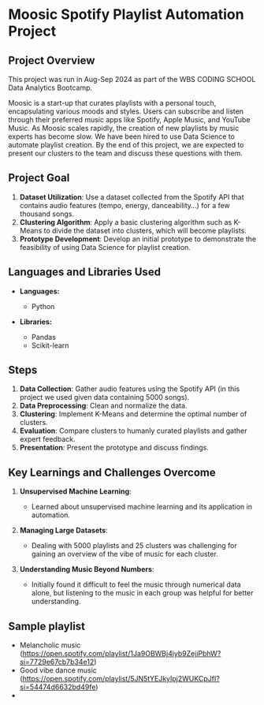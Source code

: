 # Moosic Spotify Playlist Automation Project

## Project Overview
This project was run in Aug-Sep 2024 as part of the WBS CODING SCHOOL Data Analytics Bootcamp.

Moosic is a start-up that curates playlists with a personal touch, encapsulating various moods and styles. 
Users can subscribe and listen through their preferred music apps like Spotify, Apple Music, and YouTube Music.
As Moosic scales rapidly, the creation of new playlists by music experts has become slow. We have been hired to use Data Science to automate playlist creation.
By the end of this project, we are expected to present our clusters to the team and discuss these questions with them.


## Project Goal
1. **Dataset Utilization**: Use a dataset collected from the Spotify API that contains audio features (tempo, energy, danceability…) for a few thousand songs.
2. **Clustering Algorithm**: Apply a basic clustering algorithm such as K-Means to divide the dataset into clusters, which will become playlists.
3. **Prototype Development**: Develop an initial prototype to demonstrate the feasibility of using Data Science for playlist creation.


## Languages and Libraries Used
- **Languages:**
  - Python

- **Libraries:**
  - Pandas
  - Scikit-learn
 
## Steps
1. **Data Collection**: Gather audio features using the Spotify API (in this project we used given data containing 5000 songs).
2. **Data Preprocessing**: Clean and normalize the data.
3. **Clustering**: Implement K-Means and determine the optimal number of clusters.
4. **Evaluation**: Compare clusters to humanly curated playlists and gather expert feedback.
5. **Presentation**: Present the prototype and discuss findings.

## Key Learnings and Challenges Overcome
1. **Unsupervised Machine Learning**:
   - Learned about unsupervised machine learning and its application in automation.

2. **Managing Large Datasets**:
   - Dealing with 5000 playlists and 25 clusters was challenging for gaining an overview of the vibe of music for each cluster.

3. **Understanding Music Beyond Numbers**:
   - Initially found it difficult to feel the music through numerical data alone, but listening to the music in each group was helpful for better understanding.

## Sample playlist
- Melancholic music (https://open.spotify.com/playlist/1Ja9OBWBj4iyb9ZejiPbhW?si=7729e67cb7b34e12)
- Good vibe dance music (https://open.spotify.com/playlist/5JN5tYEJkyIpj2WUKCpJfI?si=54474d6632bd49fe)
- 
